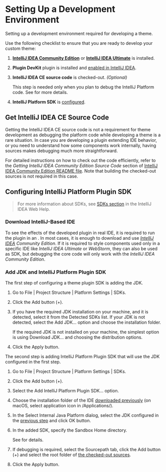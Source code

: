 # Setting Up a Development Environment

<!-- Copyright 2000-2023 JetBrains s.r.o. and contributors. Use of this source code is governed by the Apache 2.0 license. -->

<link-summary>Setting up a development environment required for developing a theme.</link-summary>

<procedure title="Preliminary Steps">

Use the following checklist to ensure that you are ready to develop your custom theme:

1. **[IntelliJ IDEA Community Edition](https://www.jetbrains.com/idea/download/)** or **[IntelliJ IDEA Ultimate](https://www.jetbrains.com/idea/download/)** is installed.
2. **Plugin DevKit** plugin is installed and [enabled in IntelliJ IDEA](https://www.jetbrains.com/help/idea/managing-plugins.html).
   <include from="snippets.md" element-id="pluginDevKitAvailability"/>
3. **IntelliJ IDEA CE source code** is checked-out. _(Optional)_

   This step is needed only when you plan to debug the IntelliJ Platform code.
   See [](#get-intellij-idea-ce-source-code) for more details.
4. **IntelliJ Platform SDK** is [configured](#configuring-intellij-platform-plugin-sdk).

</procedure>

## Get IntelliJ IDEA CE Source Code

Getting the IntelliJ IDEA CE source code is not a requirement for theme development as debugging the platform code while developing a theme is a rare situation.
In case you are developing a plugin extending IDE behavior, or you need to understand how some components work internally, having sources makes debugging much more straightforward.

For detailed instructions on how to check out the code efficiently, refer to the _Getting IntelliJ IDEA Community Edition Source Code_ section of [IntelliJ IDEA Community Edition README file](%gh-ic%/README.md).
Note that building the checked-out sources is not required in this case.

## Configuring IntelliJ Platform Plugin SDK

> For more information about SDKs, see [SDKs section](https://www.jetbrains.com/help/idea/working-with-sdks.html) in the IntelliJ IDEA Web Help.

### Download IntelliJ-Based IDE

To see the effects of the developed plugin in real IDE, it is required to run the plugin in an [](ide_development_instance.md).
In most cases, it is enough to download and use _[IntelliJ IDEA](https://www.jetbrains.com/idea/download/) Community Edition_.
If it is required to style components used only in a specific IDE like _IntelliJ IDEA Ultimate_ or _WebStorm_, they can also be used as SDK, but debugging the core code will only work with the _IntelliJ IDEA Community Edition_.

### Add JDK and IntelliJ Platform Plugin SDK

The first step of configuring a theme plugin SDK is adding the JDK.

<include from="snippets.md" element-id="apiChangesJavaVersion"/>

<procedure title="Add JDK" id="add-jdk">

1. Go to <ui-path>File | Project Structure | Platform Settings | SDKs</ui-path>.
2. Click the <control>Add</control> button (<control>+</control>).
3. If you have the required JDK installation on your machine, and it is detected, select it from the <control>Detected SDKs</control> list.
   If your JDK is not detected, select the <control>Add JDK...</control> option and choose the installation folder.

   If the required JDK is not installed on your machine, the simplest option is using <control>Download JDK...</control> and choosing the distribution options.
4. Click the <control>Apply</control> button.

</procedure>

The second step is adding IntelliJ Platform Plugin SDK that will use the JDK configured in the first step.

<procedure title="Add IntelliJ Platform Plugin SDK" id="add-intellij-platform-plugin-sdk">

1. Go to <ui-path>File | Project Structure | Platform Settings | SDKs</ui-path>.
2. Click the <control>Add</control> button (<control>+</control>).
3. Select the <control>Add IntelliJ Platform Plugin SDK...</control> option.
4. Choose the installation folder of the IDE [downloaded previously](#download-intellij-based-ide) (on macOS, select application icon in <path>/Applications/</path>).
5. In the <control>Select Internal Java Platform</control> dialog, select the JDK configured in the [previous step](#add-jdk) and click <control>OK</control> button.
6. In the added SDK, specify the <control>Sandbox Home</control> directory.

   See [](ide_development_instance.md#the-development-instance-sandbox-directory) for details.
7. If debugging is required, select the <control>Sourcepath</control> tab, click the <control>Add</control> button (<control>+</control>) and select the root folder of [the checked-out sources](#get-intellij-idea-ce-source-code).
8. Click the <control>Apply</control> button.

</procedure>
